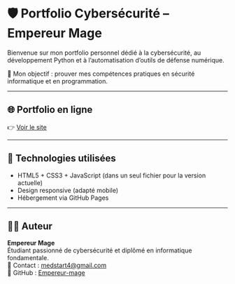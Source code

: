 # 🛡️ Portfolio Cybersécurité – Empereur Mage

Bienvenue sur mon portfolio personnel dédié à la cybersécurité, au développement Python et à l’automatisation d’outils de défense numérique.

🎯 Mon objectif : prouver mes compétences pratiques en sécurité informatique et en programmation.

---

## 🌐 Portfolio en ligne

👉 [Voir le site](https://empereur-mage.github.io/portfolio-cybersec)

---

## 🔧 Technologies utilisées

- HTML5 + CSS3 + JavaScript (dans un seul fichier pour la version actuelle)
- Design responsive (adapté mobile)
- Hébergement via GitHub Pages

---

## 👨‍💻 Auteur

**Empereur Mage**  
Étudiant passionné de cybersécurité et diplômé en informatique fondamentale.  
📧 Contact : medstart4@gmail.com  
🐙 GitHub : [Empereur-mage](https://github.com/Empereur-mage)
